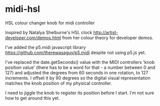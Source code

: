 # midi-hsl
HSL colour changer knob for midi controller

Inspired by Natalya Shelburne's HSL clock http://artist-developer.com/demos.html from her colour theory for developer demos.

I've added the p5.midi javascript library https://github.com/therewasaguy/p5.midi despite not using p5.js yet.

I've replaced the date.getSeconds() value with the MIDI controllers 'knob position value' (there has to be a word for that - a number between 0 and 127) and adjusted the degrees from 60 seconds in one rotation, to 127 increments.
I offset it by 90 degrees so the digital visual representation matches the knob position of my physical controller.

I need to jiggle the knob to register its position before I start. I'm not sure how to get around this yet.
